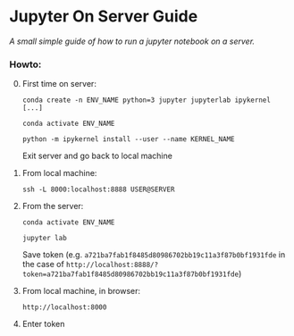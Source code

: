 # Jupyter On Server Guide
_A small simple guide of how to run a jupyter notebook on a server._


### Howto:

0. First time on server: 

    `conda create -n ENV_NAME python=3 jupyter jupyterlab ipykernel [...]` 
    
    `conda activate ENV_NAME` 
   
    `python -m ipykernel install --user --name KERNEL_NAME`
    
    
    Exit server and go back to local machine
 

1. From local machine:

    `ssh -L 8000:localhost:8888 USER@SERVER` 

2. From the server:

    `conda activate ENV_NAME`
    
    `jupyter lab`
    
    Save token (e.g. `a721ba7fab1f8485d80986702bb19c11a3f87b0bf1931fde` in the case of `http://localhost:8888/?token=a721ba7fab1f8485d80986702bb19c11a3f87b0bf1931fde`)
    
3. From local machine, in browser:
    
    `http://localhost:8000`
    
4. Enter token
